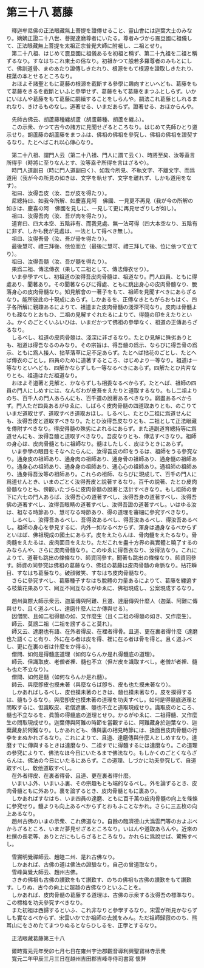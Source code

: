 # 第三十八 葛藤
　釋迦牟尼佛の正法眼藏無上菩提を證傳せること、靈山會には迦葉大士のみなり。嫡嫡正證二十八世、菩提達磨尊者にいたる。尊者みづから震旦國に祖儀して、正法眼藏無上菩提を太祖正宗普覺大師に附囑し、二祖とせり。  
　第二十八祖、はじめて震旦國に祖儀あるを初祖と稱ず、第二十九祖を二祖と稱ずるなり。すなはちこれ東土の俗なり。初祖かつて般若多羅尊者のみもとにして、佛訓道骨、まのあたり證傳しきたれり、根源をもて根源を證取しきたれり、枝葉の本とせるところなり。  
　おほよそ諸聖ともに葛藤の根源を截斷する參學に趣向すといへども、葛藤をもて葛藤をきるを截斷といふと參學せず、葛藤をもて葛藤をまつふとしらず。いかにいはんや葛藤をもて葛藤に嗣續することをしらんや。嗣法これ葛藤としれるまれなり、きけるものなし。道著せる、いまだあらず。證著せる、おほからんや。  
  
　先師古佛云、胡蘆藤種纏胡蘆（胡蘆藤種、胡蘆を纏ふ）。  
　この示衆、かつて古今の諸方に見聞せざるところなり。はじめて先師ひとり道示せり。胡蘆藤の胡蘆藤をまつふは、佛祖の佛祖を參究し、佛祖の佛祖を證契するなり。たとへばこれ以心傳心なり。  
  
　第二十八祖、謂門人云（第二十八祖、門人に謂て云く）、時將至矣、汝等盍言所得乎（時將に至りなんとす、汝等盍ぞ所得を言はざるや）。  
　時門人道副曰（時に門人道副曰く）、如我今所見、不執文字、不離文字、而爲道用（我が今の所見の如きは、文字を執せず、文字を離れず、しかも道用をなす）。  
　祖曰、汝得吾皮（汝、吾が皮を得たり）。  
　尼總持曰、如我今所解、如慶喜見阿<img width="16" height="16" src="_c9t0r9x.png" border="0">佛國、一見更不再見（我が今の所解の如きは、慶喜の阿<img width="16" height="16" src="_c9t0r9x.png" border="0">佛國を見しに、一見して更に再見せざりしが如し）。  
　祖曰、汝得吾肉（汝、吾が肉を得たり）。  
　道育曰、四大本空、五陰非有、而我見處、無一法可得（四大本空なり、五陰有に非ず、しかも我が見處は、一法として得べき無し）。  
　祖曰、汝得吾骨（汝、吾が骨を得たり）。  
　最後慧可、禮三拜後、依位而立（最後に慧可、禮三拜して後、位に依つて立てり）。  
　祖曰、汝得吾髓（汝、吾が髓を得たり）。  
　果爲二祖、傳法傳衣（果して二祖として、傳法傳衣せり）。  
　いま參學すべし、初祖道の汝得吾皮肉骨髓は、祖道なり。門人四員、ともに得處あり、聞著あり。その聞著ならびに得處、ともに跳出身心の皮肉骨髓なり、脫落身心の皮肉骨髓なり。知見解會の一著子をもて、祖師を見聞すべきにあらざるなり。能所彼此の十現成にあらず。しかあるを、正傳なきともがらおもはく、四子各所解に親疎あるによりて、祖道また皮肉骨髓の淺深不同なり。皮肉は骨髓よりも疎なりとおもひ、二祖の見解すぐれたるによりて、得髓の印をえたりといふ。かくのごとくいふいひは、いまだかつて佛祖の參學なく、祖道の正傳あらざるなり。  
　しるべし、祖道の皮肉骨髓は、淺深に非ざるなり。たとひ見解に殊劣ありとも、祖道は得吾なるのみなり。その宗旨は、得吾髓の爲示、ならびに得吾骨の爲示、ともに爲人接人、拈草落草に足不足あらず。たとへば拈花のごとし、たとへば傳衣のごとし。四員のために道著するところ、はじめより一等なり。祖道は一等なりといへども、四解かならずしも一等なるべきにあらず。四解たとひ片片なりとも、祖道はただ祖道なり。  
　おほよそ道著と見解と、かならずしも相委なるべからず。たとへば、祖師の四員の門人にしめすには、なんぢわが皮吾をえたりと道取するなり。もし二祖よりのち、百千人の門人あらんにも、百千道の說著あるべきなり。窮盡あるべからず。門人ただ四員あるがゆゑに、しばらく皮肉骨髓の四道取ありとも、のこりていまだ道取せず、道取すべき道取おほし。しるべし、たとひ二祖に爲道せんにも、汝得吾皮と道取すべきなり。たとひ汝得吾皮なりとも、二祖として正法眼藏を傳附すべきなり。得皮得髓の殊劣によれるにあらず。また道副道育總持等に爲道せんにも、汝得吾髓と道取すべきなり。吾皮なりとも、傳法すべきなり。祖師の身心は、皮肉骨髓ともに祖師なり。髓はしたしく、皮はうときにあらず。  
　いま參學の眼目をそなへたらんに、汝得吾皮の印をうるは、祖師をうる參究なり。通身皮の祖師あり、通身肉の祖師あり、通身骨の祖師あり、通身髓の祖師あり。通身心の祖師あり、通身身の祖師あり、通心心の祖師あり。通祖師の祖師あり、通身得吾汝等の祖師あり。これらの祖師、ならびに現成して、百千の門人に爲道せんとき、いまのごとく汝得吾皮と說著するなり。百千の說著、たとひ皮肉骨髓なりとも、傍觀いたづらに皮肉骨髓の說著と活計すべきなり。もし祖師の會下に六七の門人あらば、汝得吾心の道著すべし、汝得吾身の道著すべし、汝得吾佛の道著すべし、汝得吾眼睛の道著すべし、汝得吾證の道著すべし。いはゆる汝は、祖なる時節あり、慧可なる時節あり、得の道理を審細に參究すべきなり。  
　しるべし、汝得吾あるべし、吾得汝あるべし、得吾汝あるべし、得汝吾あるべし。祖師の身心を參見するに、内外一如なるべからず、渾身は通身なるべからずといはば、佛祖現成の國土にあらず。皮をえたらんは、骨肉髓をえたるなり。骨肉髓をえたるは、皮肉面目をえたり。ただこれを盡十方界の眞實體と曉了するのみならんや、さらに皮肉骨髓なり。このゆゑに得吾衣なり、汝得法なり。これによりて、道著も跳出の條條なり、師資同參す。聞著も跳出の條條なり、師資同參す。師資の同參究は佛祖の葛藤なり、佛祖の葛藤は皮肉骨髓の命脈なり。拈花瞬目、すなはち葛藤なり。破顔微笑、すなはち皮肉骨髓なり。  
　さらに參究すべし、葛藤種子すなはち脫體の力量あるによりて、葛藤を纏遶する枝葉花果ありて、囘互不囘互なるがゆゑに、佛祖現成し、公案現成するなり。  
  
　趙州眞際大師示衆云、迦葉傳與阿難、且道、達磨傳與什麼人（迦葉、阿難に傳與せり、且く道ふべし、達磨什麼人にか傳與せる）。  
　因僧問、且如二祖得髓の如、又作麼生（且く二祖の得髓の如き、又作麼生）。  
　師云、莫謗二祖（二祖を謗ずること莫れ）。  
　師又云、達磨也有語、在外者得皮、在裡者得骨。且道、更在裏者得什麼（達磨也た語くこと有り、外に在る者は皮を得、裡に在る者は骨を得と。且く道ふべし、更に在裏の者は什麼をか得る）。  
　僧問、如何是得髓底道理（如何ならんか是れ得髓底の道理）。  
　師云、但識取皮、老僧者裡、髓也不立（但だ皮を識取すべし。老僧が者裡、髓も也た不立なり）。  
　僧問、如何是髓（如何ならんか是れ髓）。  
　師云、與麼卽皮也摸未著（與麼ならば卽ち、皮も也た摸未著なり）。  
　しかあればしるべし、皮也摸未著のときは、髓也摸未著なり。皮を摸得するは、髓もうるなり。與麼卽皮也摸未著の道理を功夫すべし。如何是得髓底道理と問取するに、但識取皮、老僧遮裏、髓也不立と道取現成せり。識取皮のところ、髓也不立なるを、眞箇の得髓底の道理とせり。かるがゆゑに、二祖得髓、又作麼生の問取現成せり。迦葉傳與阿難の時節を當觀するに、阿難藏身於迦葉なり、迦葉藏身於阿難なり。しかあれども、傳與裏の相見時節には、換面目皮肉骨髓の行李をまぬかれざるなり。これによりて、且道、達磨傳與什麼人としめすなり。達磨すでに傳與するときは達磨なり、二祖すでに得髓するには達磨なり。この道理の參究によりて、佛法なほ今日にいたるまで佛法なり。もしかくのごとくならざらんは、佛法の今日にいたるにあらず。この道理、しづかに功夫參究して、自道取すべし、敎他道取すべし。  
　在外者得皮、在裏者得骨、且道、更在裏者得什麼。  
　いまいふ外、いまいふ裏、その宗趣もとも端的なるべし。外を論ずるとき、皮肉骨髓ともに外あり。裏を論ずるとき、皮肉骨髓ともに裏あり。  
　しかあればすなはち、いま四員の達磨、ともに百千萬の皮肉骨髓の向上を條條に參究せり。髓よりも向上あるべからずとおもふことなかれ。さらに三五枚の向上あるなり。  
　趙州古佛のいまの示衆、これ佛道なり。自餘の臨濟德山大潙雲門等のおよぶべからざるところ、いまだ夢見せざるところなり。いはんや道取あらんや。近來の杜撰の長老等、ありとだにもしらざるところなり。かれらに爲說せば、驚怖すべし。  
  
　雪竇明覺禪師云、趙睦二州、是れ古佛なり。  
　しかあれば、古佛の道は佛法の證驗なり。自己の曾道取なり。  
　雪峰眞覺大師云、趙州古佛。  
　さきの佛祖も古佛の讃歎をもて讃歎す、のちの佛祖も古佛の讃歎をもて讃歎す。しりぬ、古今の向上に超越の古佛なりといふことを。  
　しかあれば、皮肉骨髓の葛藤する道理は、古佛の示衆する汝得吾の標準なり。この標格を功夫參究すべきなり。  
　また初祖は西歸するといふ、これ非なりと參學するなり。宋雲が所見かならずしも實なるべからず、宋雲いかでか祖師の去就をみん。ただ祖師歸寂ののち、熊耳山にをさめたてまつりぬるとならひしるを、正學とするなり。  
  
　正法眼藏葛藤第三十八  
  
　爾時寬元元年癸卯七月七日在雍州宇治郡觀音導利興聖寶林寺示衆  
　寬元二年甲辰三月三日在越州吉田郡吉峰寺侍司書寫 懷弉